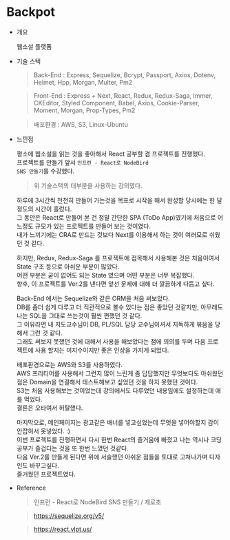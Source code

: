 # Backpot

- 개요

  웹소설 플랫폼

- 기술 스택

  > Back-End : Express, Sequelize, Bcrypt, Passport, Axios, Dotenv, Helmet, Hpp, Morgan, Multer, Pm2

  > Front-End : Express + Next, React, Redux, Redux-Saga, Immer, CKEditor, Styled Component, Babel, Axios, Cookie-Parser, Moment, Morgan, Prop-Types, Pm2

  > 배포환경 : AWS, S3, Linux-Ubuntu

- 느낀점

  평소에 웹소설을 읽는 것을 좋아해서 React 공부할 겸 프로젝트를 진행했다.
  <br />
  프로젝트를 만들기 앞서 <code>인프런 - React로 NodeBird SNS 만들기</code>를 수강했다.

  > 위 기술스택의 대부분을 사용하는 강의였다.

  하루에 3시간씩 천천히 만들어 가는것을 목표로 시작을 해서 완성할 당시에는 한 달정도의 시간이 흘렀다.
  <br/>
  그 동안은 React로 만들어 본 건 정말 간단한 SPA (ToDo App)였기에 처음으로 어느정도 규모가 있는 프로젝트를 만들어 보는 것이였다.
  <br/>
  내가 느끼기에는 CRA로 만드는 것보다 Next를 이용해서 하는 것이 여러모로 쉬웠던 것 같다.

  하지만, Redux, Redux-Saga 를 프로젝트에 접목해서 사용해본 것은 처음이여서 State 구조 등으로 아쉬운 부분이 많았다.
  <br />
  어떤 부분은 굳이 없어도 되는 State 였으며 어떤 부분은 너무 복잡했다.
  <br />
  향후, 이 프로젝트를 Ver.2를 낸다면 앞선 문제에 대해 더 깔끔하게 다듬고 싶다.

  Back-End 에서는 Sequelize와 같은 ORM을 처음 써보았다.
  <br />
  DB를 좀더 쉽게 다루고 더 직관적으로 볼수 있다는 점은 좋았던 것같지만, 아무래도 나는 SQL을 그대로 쓰는것이 훨씬 편했던 것 같다.
  <br />
  그 이유라면 내 지도교수님이 DB, PL/SQL 담당 교수님이셔서 지독하게 볶음을 당해서 그런 것 같다.
  <br />
  그래도 써보지 못했던 것에 대해서 사용을 해보았다는 점에 의의를 두며 다음 프로젝트에 사용 할지는 미지수이지만 좋은 인상을 가지게 되었다.

  배포환경으로는 AWS와 S3를 사용하였다.
  <br />
  AWS 프리티어를 사용해서 그런지 많이 느린게 좀 답답했지만 무엇보다도 아쉬웠던 점은 Domain을 연결해서 테스트해보고 싶었던 것을 하지 못했던 것이다.
  <br />
  S3는 처음 사용해보는 것이었는데 강의에서도 다루었던 내용임에도 설정하는데 애를 먹었다.
  <br />
  결론은 오타여서 허탈했다.

  마지막으로, 메인페이지는 광고같은 배너를 넣고싶었는데 무엇을 넣어야할지 감이 안잡혀서 못넣었다. :)
  <br />
  이번 프로젝트를 진행하면서 다시 한번 React의 즐거움에 빠졌고 나는 역시나 코딩공부가 즐겁다는 것을 또 한번 느꼈던 것같다.
  <br />
  다음 Ver.2를 만들게 된다면 위에 서술했던 아쉬운 점들을 토대로 고쳐나가며 디자인도 바꾸고싶다.
  <br />
  즐거웠던 프로젝트였다.

- Reference

  > 인프런 - React로 NodeBird SNS 만들기 / 제로초

  > https://sequelize.org/v5/

  > https://react.vlpt.us/
